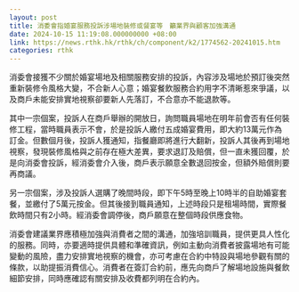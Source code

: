 ```yaml
---
layout: post
title: 消委會指婚宴服務投訴涉場地裝修或餐宴等　籲業界與顧客加強溝通
date: 2024-10-15 11:19:08.000000000 +08:00
link: https://news.rthk.hk/rthk/ch/component/k2/1774562-20241015.htm
categories: rthk
---
```


消委會接獲不少關於婚宴場地及相關服務安排的投訴，內容涉及場地於預訂後突然重新裝修令風格大變，不合新人心意；婚宴餐飲服務合約用字不清晰惹來爭議，以及商戶未能安排實地視察卻要新人先落訂，不合意亦不能退款等。

其中一宗個案，投訴人在商戶舉辦的開放日，詢問職員場地在明年前會否有任何裝修工程，當時職員表示不會，於是投訴人繳付五成婚宴費用，即大約13萬元作為訂金。但數個月後，投訴人獲通知，指餐廳即將進行大翻新，投訴人其後再到場地視察，發現裝修風格與之前存在極大差異，要求退訂及賠償，但一直未獲回覆，於是向消委會投訴，經消委會介入後，商戶表示願意全數退回按金，但額外賠償則要再商議。

另一宗個案，涉及投訴人選購了晚間時段，即下午5時至晚上10時半的自助婚宴套餐，並繳付了5萬元按金。但其後接到職員通知，上述時段只是租場時間，實際餐飲時間只有2小時。經消委會調停後，商戶願意在整個時段供應食物。

消委會建議業界應積極加強與消費者之間的溝通，加強培訓職員，提供更具人性化的服務。同時，亦要適時提供具體和準確資訊，例如主動向消費者披露場地有可能變動的風險，盡力安排實地視察的機會，亦可考慮在合約中特設與場地參觀有關的條款，以助提振消費信心。消費者在簽訂合約前，應先向商戶了解場地設施與餐飲細節安排，同時應確認有關安排及收費都列明在合約內。

